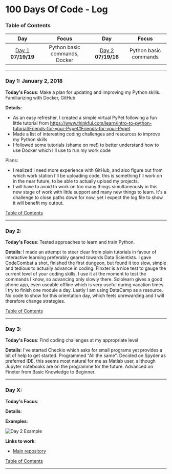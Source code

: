 
# 100 Days Of Code - Log
<a name="toc"></a>
### Table of Contents 
|Day|Focus|Day|Focus|
|:---:|:-----:|:---:|:-----:|
|[Day 1](#day-1) **07/19/19**|Python basic commands, Docker|[Day 2](#day-2) **07/19/16**|Python basic commands|

----------
<a name="day-1"></a>
### Day 1: January 2, 2018 

**Today's Focus**: Make a plan for updating and improving my Python skills. Familiarizing with Docker, GitHub

**Details**:

 - As an easy refresher, I created a simple virtual PyPet following a fun little tutorial from https://www.thinkful.com/learn/intro-to-python-tutorial/Friends-for-your-Pypet#Friends-for-your-Pypet
 - Made a list of interesting coding challenges and resources to improve my Python skills
 - I followed some tutorials (shame on me!) to better understand how to use Docker which I'll use to run my work code
 
 Plans: 
 - I realized I need more experience with GitHub, and also figure out from which work station I'll be uploading code, this is something I'll work on in the near future, to be able to actually upload my projects.
 - I will have to avoid to work on too many things simultaneously in this new stage of work with little support and many new things to learn. It's a challenge to close paths down for now, yet I expect the log file to show it will benefit my output.

[Table of Contents](#toc)

----------
 <a name="day-2"></a>
### Day 2:
**Today's Focus**: Tested approaches to learn and train Python. 

**Details**: I made an attempt to steer clear from plain tutorials in favour of interactive learning preferably geared towards Data Scientists. I gave CodeCombat a shot, finished the first dungeon, but found it too slow, simple and tedious to actually advance in coding. Finxter is a nice test to gauge the current level of your coding skills, I use it at the moment to test the commands I know, so advancing only slowly there. Sololearn gives a good phone app, even useable offline which is very useful during vacation times. I try to finish one module a day. Lastly I am using DataCamp as a resource. No code to show for this orientation day, which feels unrewarding and I will therefore change strategies.

[Table of Contents](#toc)

----------
 <a name="day-3"></a>
### Day 3:
**Today's Focus**: Find coding challenges at my appropriate level

**Details**: I've started Checkio which asks for small programs yet provides a bit of help to get started. Programmed "All the same". Decided on Spyder as preferred IDE, this seems most natural for me as Matlab user, allthough Jupyter notebooks are on the programme for the future. Advanced on Finxter from Basic Knowledge to Beginner.

----------
 <a name="day-X"></a>
### Day X:
**Today's Focus**:

**Details**:

**Examples**: 

![Day 2 Example](https://raw.githubusercontent.com/xxx)

**Links to work**:

 - [Main repository](https://github.com/heleneveenstra/xxx)


[Table of Contents](#toc)

----------
